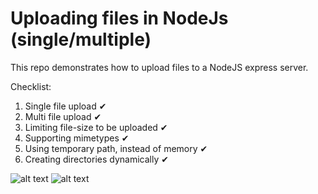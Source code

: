 # Uploading files in NodeJs (single/multiple)

This repo demonstrates how to upload files to a NodeJS express server.

Checklist:

1. Single file upload ✔
2. Multi file upload ✔
3. Limiting file-size to be uploaded ✔
4. Supporting mimetypes ✔
5. Using temporary path, instead of memory ✔
6. Creating directories dynamically ✔


![alt text](https://i.ibb.co/vkVFY9g/Screenshot-178.png)
![alt text](https://i.ibb.co/dcKsPY6/Screenshot-179.png)